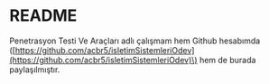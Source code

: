 # README

Penetrasyon Testi Ve Araçları adlı çalışmam hem Github hesabımda \([https://github.com/acbr5/isletimSistemleriOdev](https://github.com/acbr5/isletimSistemleriOdev)\) hem de burada paylaşılmıştır.

